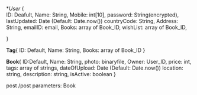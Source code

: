 **User*
 {  
    ID: Deafult,
    Name: String,
    Mobile: int[10],
    password: String(encrypted), 
    lastUpdated: Date (Default: Date.now())
    countryCode: String,
    Address: String,
    emailID: email,
    Books: array of Book_ID,
    wishList: array of Book_ID,

 }

**Tag**{
    ID: Default,
    Name: String,
    Books: array of Book_ID
}

**Book**{
     ID:Default,
     Name: String,
     photo: binaryfile,
     Owner: User_ID,
     price: int,
     tags: array of strings,
     dateOfUpload: Date (Default: Date.now())
     location: string,
     description: string,
     isActive: boolean 
 }

 post /post parameters: Book
